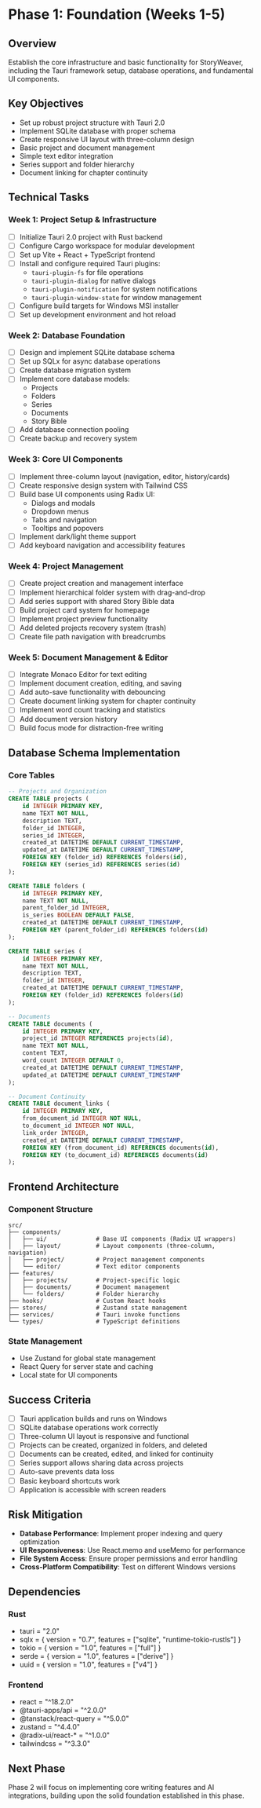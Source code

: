# Phase 1: Foundation (Weeks 1-5)

## Overview
Establish the core infrastructure and basic functionality for StoryWeaver, including the Tauri framework setup, database operations, and fundamental UI components.

## Key Objectives
- Set up robust project structure with Tauri 2.0
- Implement SQLite database with proper schema
- Create responsive UI layout with three-column design
- Basic project and document management
- Simple text editor integration
- Series support and folder hierarchy
- Document linking for chapter continuity

## Technical Tasks

### Week 1: Project Setup & Infrastructure
- [ ] Initialize Tauri 2.0 project with Rust backend
- [ ] Configure Cargo workspace for modular development
- [ ] Set up Vite + React + TypeScript frontend
- [ ] Install and configure required Tauri plugins:
  - `tauri-plugin-fs` for file operations
  - `tauri-plugin-dialog` for native dialogs
  - `tauri-plugin-notification` for system notifications
  - `tauri-plugin-window-state` for window management
- [ ] Configure build targets for Windows MSI installer
- [ ] Set up development environment and hot reload

### Week 2: Database Foundation
- [ ] Design and implement SQLite database schema
- [ ] Set up SQLx for async database operations
- [ ] Create database migration system
- [ ] Implement core database models:
  - Projects
  - Folders
  - Series
  - Documents
  - Story Bible
- [ ] Add database connection pooling
- [ ] Create backup and recovery system

### Week 3: Core UI Components
- [ ] Implement three-column layout (navigation, editor, history/cards)
- [ ] Create responsive design system with Tailwind CSS
- [ ] Build base UI components using Radix UI:
  - Dialogs and modals
  - Dropdown menus
  - Tabs and navigation
  - Tooltips and popovers
- [ ] Implement dark/light theme support
- [ ] Add keyboard navigation and accessibility features

### Week 4: Project Management
- [ ] Create project creation and management interface
- [ ] Implement hierarchical folder system with drag-and-drop
- [ ] Add series support with shared Story Bible data
- [ ] Build project card system for homepage
- [ ] Implement project preview functionality
- [ ] Add deleted projects recovery system (trash)
- [ ] Create file path navigation with breadcrumbs

### Week 5: Document Management & Editor
- [ ] Integrate Monaco Editor for text editing
- [ ] Implement document creation, editing, and saving
- [ ] Add auto-save functionality with debouncing
- [ ] Create document linking system for chapter continuity
- [ ] Implement word count tracking and statistics
- [ ] Add document version history
- [ ] Build focus mode for distraction-free writing

## Database Schema Implementation

### Core Tables
```sql
-- Projects and Organization
CREATE TABLE projects (
    id INTEGER PRIMARY KEY,
    name TEXT NOT NULL,
    description TEXT,
    folder_id INTEGER,
    series_id INTEGER,
    created_at DATETIME DEFAULT CURRENT_TIMESTAMP,
    updated_at DATETIME DEFAULT CURRENT_TIMESTAMP,
    FOREIGN KEY (folder_id) REFERENCES folders(id),
    FOREIGN KEY (series_id) REFERENCES series(id)
);

CREATE TABLE folders (
    id INTEGER PRIMARY KEY,
    name TEXT NOT NULL,
    parent_folder_id INTEGER,
    is_series BOOLEAN DEFAULT FALSE,
    created_at DATETIME DEFAULT CURRENT_TIMESTAMP,
    FOREIGN KEY (parent_folder_id) REFERENCES folders(id)
);

CREATE TABLE series (
    id INTEGER PRIMARY KEY,
    name TEXT NOT NULL,
    description TEXT,
    folder_id INTEGER,
    created_at DATETIME DEFAULT CURRENT_TIMESTAMP,
    FOREIGN KEY (folder_id) REFERENCES folders(id)
);

-- Documents
CREATE TABLE documents (
    id INTEGER PRIMARY KEY,
    project_id INTEGER REFERENCES projects(id),
    name TEXT NOT NULL,
    content TEXT,
    word_count INTEGER DEFAULT 0,
    created_at DATETIME DEFAULT CURRENT_TIMESTAMP,
    updated_at DATETIME DEFAULT CURRENT_TIMESTAMP
);

-- Document Continuity
CREATE TABLE document_links (
    id INTEGER PRIMARY KEY,
    from_document_id INTEGER NOT NULL,
    to_document_id INTEGER NOT NULL,
    link_order INTEGER,
    created_at DATETIME DEFAULT CURRENT_TIMESTAMP,
    FOREIGN KEY (from_document_id) REFERENCES documents(id),
    FOREIGN KEY (to_document_id) REFERENCES documents(id)
);
```

## Frontend Architecture

### Component Structure
```
src/
├── components/
│   ├── ui/              # Base UI components (Radix UI wrappers)
│   ├── layout/          # Layout components (three-column, navigation)
│   ├── project/         # Project management components
│   └── editor/          # Text editor components
├── features/
│   ├── projects/        # Project-specific logic
│   ├── documents/       # Document management
│   └── folders/         # Folder hierarchy
├── hooks/               # Custom React hooks
├── stores/              # Zustand state management
├── services/            # Tauri invoke functions
└── types/               # TypeScript definitions
```

### State Management
- Use Zustand for global state management
- React Query for server state and caching
- Local state for UI components

## Success Criteria
- [ ] Tauri application builds and runs on Windows
- [ ] SQLite database operations work correctly
- [ ] Three-column UI layout is responsive and functional
- [ ] Projects can be created, organized in folders, and deleted
- [ ] Documents can be created, edited, and linked for continuity
- [ ] Series support allows sharing data across projects
- [ ] Auto-save prevents data loss
- [ ] Basic keyboard shortcuts work
- [ ] Application is accessible with screen readers

## Risk Mitigation
- **Database Performance**: Implement proper indexing and query optimization
- **UI Responsiveness**: Use React.memo and useMemo for performance
- **File System Access**: Ensure proper permissions and error handling
- **Cross-Platform Compatibility**: Test on different Windows versions

## Dependencies
### Rust
- tauri = "2.0"
- sqlx = { version = "0.7", features = ["sqlite", "runtime-tokio-rustls"] }
- tokio = { version = "1.0", features = ["full"] }
- serde = { version = "1.0", features = ["derive"] }
- uuid = { version = "1.0", features = ["v4"] }

### Frontend
- react = "^18.2.0"
- @tauri-apps/api = "^2.0.0"
- @tanstack/react-query = "^5.0.0"
- zustand = "^4.4.0"
- @radix-ui/react-* = "^1.0.0"
- tailwindcss = "^3.3.0"

## Next Phase
Phase 2 will focus on implementing core writing features and AI integrations, building upon the solid foundation established in this phase.
